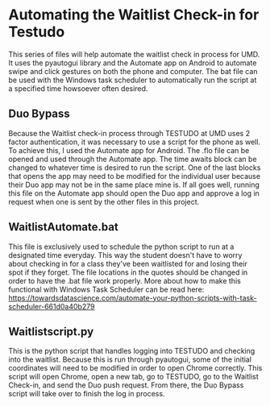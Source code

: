 # Automating the Waitlist Check-in for Testudo
This series of files will help automate the waitlist check in process for UMD. It uses the pyautogui library and the Automate app on Android to automate swipe and click gestures on both the phone and computer. The bat file can be used with the Windows task scheduler to automatically run the script at a specified time howsoever often desired.


## Duo Bypass
Because the Waitlist check-in process through TESTUDO at UMD uses 2 factor authentication, it was necessary to use a script for the phone as well. To achieve this, I used the Automate app for Android. The .flo file can be opened and used through the Automate app. The time awaits block can be changed to whatever time is desired to run the script. One of the last blocks that opens the app may need to be modified for the individual user because their Duo app may not be in the same place mine is. If all goes well, running this file on the Automate app should open the Duo app and approve a log in request when one is sent by the other files in this project.

## WaitlistAutomate.bat
This file is exclusively used to schedule the python script to run at a designated time everyday. This way the student doesn't have to worry about checking in for a class they've been waitlisted for and losing their spot if they forget. The file locations in the quotes should be changed in order to have the .bat file work properly. More about how to make this functional with Windows Task Scheduler can be read here: https://towardsdatascience.com/automate-your-python-scripts-with-task-scheduler-661d0a40b279

## Waitlistscript.py
This is the python script that handles logging into TESTUDO and checking into the waitlist. Because this is run through pyautogui, some of the initial coordinates will need to be modified in order to open Chrome correctly. This script will open Chrome, open a new tab, go to TESTUDO, go to the Waitlist Check-in, and send the Duo push request. From there, the Duo Bypass script will take over to finish the log in process.
